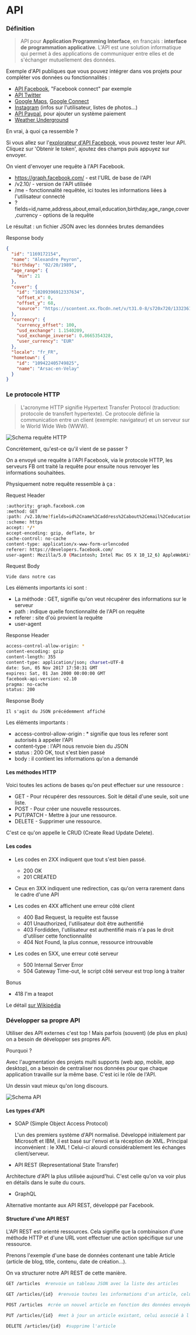 # API

### Définition

> API pour **Application Programming Interface**, en français : **interface de programmation applicative**.
  L'API est une solution informatique qui permet à des applications de communiquer entre elles 
  et de s'échanger mutuellement des données.
  
Exemple d'API publiques que vous pouvez intégrer dans vos projets pour compléter vos données ou fonctionnalités : 
- [API Facebook](https://developers.facebook.com/), "Facebook connect" par exemple 
- [API Twitter](https://developer.twitter.com/en/docs)
- [Google Maps](https://developers.google.com/maps/?hl=fr), [Google Connect](https://developers.google.com/identity/choose-auth) 
- [Instagram](https://www.instagram.com/developer/) (infos sur l'utilisateur, listes de photos...)
- [API Paypal](https://developer.paypal.com/), pour ajouter un système paiement
- [Weather Underground](https://www.wunderground.com/weather/api/)

En vrai, à quoi ça ressemble ? 

Si vous allez sur l'[explorateur d'API Facebook](https://developers.facebook.com/tools/explorer/), vous pouvez tester leur API.
Cliquez sur 'Obtenir le token', ajoutez des champs puis appuyez sur envoyer.

On vient d'envoyer une requête à l'API Facebook.
- https://graph.facebook.com/ - est l'URL de base de l'API
- /v2.10/ - version de l'API utilisée
- /me - fonctionnalité requêtée, ici toutes les informations liées à l'utilisateur connecté
- ?fields=id,name,address,about,email,education,birthday,age_range,cover,currency - options de la requête

Le résultat : un fichier JSON avec les données brutes demandées

Response body
```json
{
  "id": "1169172154",
  "name": "Alexandre Peyron",
  "birthday": "02/20/1989",
  "age_range": {
    "min": 21
  },
  "cover": {
    "id": "10209396912337634",
    "offset_x": 0,
    "offset_y": 68,
    "source": "https://scontent.xx.fbcdn.net/v/t31.0-8/s720x720/13323616_10209396912337634_1782169267946129260_o.jpg?oh=3a53b9afb2762cb97a0447d4d30569e6&oe=5A72C8F1"
  },
  "currency": {
    "currency_offset": 100,
    "usd_exchange": 1.1540209,
    "usd_exchange_inverse": 0.8665354328,
    "user_currency": "EUR"
  },
  "locale": "fr_FR",
  "hometown": {
    "id": "109422405749825",
    "name": "Arsac-en-Velay"
  }
}
```

### Le protocole HTTP

> L'acronyme HTTP signifie Hypertext Transfer Protocol (traduction: protocole de transfert hypertexte). 
Ce protocole définie la communication entre un client (exemple: navigateur) et un serveur sur le World Wide Web (WWW).

![Schema requête HTTP](./images/schema-requete-http.jpg "Schema requête HTTP")

Concrètement, qu'est-ce qu'il vient de se passer ?

On a envoyé une requête à l'API Facebook, via le protocole HTTP, 
les serveurs FB ont traité la requête pour ensuite nous renvoyer les informations souhaitées.

Physiquement notre requête ressemble à ça :

Request Header
```bash
:authority: graph.facebook.com
:method: GET
:path: /v2.10/me?fields=id%2Cname%2Caddress%2Cabout%2Cemail%2Ceducation%2Cbirthday%2Cage_range%2Ccover%2Ccurrency&format=json&method=get
:scheme: https
accept: */*
accept-encoding: gzip, deflate, br
cache-control: no-cache
content-type: application/x-www-form-urlencoded
referer: https://developers.facebook.com/
user-agent: Mozilla/5.0 (Macintosh; Intel Mac OS X 10_12_6) AppleWebKit/537.36 (KHTML, like Gecko) Chrome/61.0.3163.100 Safari/537.36
```
Request Body
```text
Vide dans notre cas
```


Les éléments importants ici sont :
- La méthode : GET, signifie qu'on veut récupérer des informations sur le serveur
- path :  indique quelle fonctionnalité de l'API on requête
- referer : site d'où provient la requête
- user-agent


Response Header
```bash
access-control-allow-origin: *
content-encoding: gzip
content-length: 355
content-type: application/json; charset=UTF-8
date: Sun, 05 Nov 2017 17:50:31 GMT
expires: Sat, 01 Jan 2000 00:00:00 GMT
facebook-api-version: v2.10
pragma: no-cache
status: 200
```
Response Body
```
Il s'agit du JSON précédemment affiché
```

Les éléments importants : 
- access-control-allow-origin : * signifie que tous les referer sont autorisés à appeler l'API
- content-type : l'API nous renvoie bien du JSON
- status : 200 OK, tout s'est bien passé
- body : il contient les informations qu'on a demandé


#### Les méthodes HTTP

Voici toutes les actions de bases qu'on peut effectuer sur une ressource : 

- GET - Pour récupérer des ressources. Soit le détail d'une seule, soit une liste.
- POST - Pour créer une nouvelle ressources.
- PUT/PATCH - Mettre à jour une ressource.
- DELETE - Supprimer une ressource.

C'est ce qu'on appelle le CRUD (Create Read Update Delete).


#### Les codes 

* Les codes en 2XX indiquent que tout s'est bien passé.
  * 200 OK
  * 201 CREATED

* Ceux en 3XX indiquent une redirection, cas qu'on verra rarement dans le cadre d'une API

* Les codes en 4XX affichent une erreur côté client
  * 400 Bad Request, la requête est fausse
  * 401 Unauthorized, l'utilisateur doit être authentifié 
  * 403 Fordidden, l'utilisateur est authentifié mais n'a pas le droit d'utiliser cette fonctionnalité
  * 404 Not Found, la plus connue, ressource introuvable

* Les codes en 5XX, une erreur coté serveur
  * 500 Internal Server Error
  * 504 Gateway Time-out, le script côté serveur est trop long à traiter

Bonus
- 418 I'm a teapot

Le détail [sur Wikipédia](https://fr.wikipedia.org/wiki/Liste_des_codes_HTTP)


### Développer sa propre API

Utiliser des API externes c'est top ! Mais parfois (souvent) (de plus en plus) on a besoin de développer ses propres API.

Pourquoi ?

Avec l'augmentation des projets multi supports (web app, mobile, app desktop), on a besoin de centraliser nos données
pour que chaque application travaille sur la même base. C'est ici le rôle de l'API.

Un dessin vaut mieux qu'on long discours.

![Schema API](./images/schema_api.png "Schema API")


#### Les types d'API

- SOAP (Simple Object Access Protocol)
  
  L'un des premiers système d'API normalisé. Développé initialement par Microsoft et IBM, il est basé sur l'envoi et la réception de XML.
  Principal inconvénient : le XML !
  Celui-ci alourdi considérablement les échanges client/serveur.

- API REST (Representational State Transfer)

Architecture d'API la plus utilisée aujourd'hui. C'est celle qu'on va voir plus en détails dans le suite du cours.

- GraphQL

Alternative montante aux API REST, développé par Facebook.


#### Structure d'une API REST
L'API REST est orienté ressources. Cela signifie que la combinaison d'une méthode HTTP et d'une URL vont effectuer une action spécifique sur une ressource.

Prenons l'exemple d'une base de données contenant une table Article (article de blog, title, contenu, date de création...).

On va structurer notre API REST de cette manière.

```bash
GET /articles  #renvoie un tableau JSON avec la liste des articles
```

```bash
GET /articles/{id}  #renvoie toutes les informations d'un article, celui associé à l'ID
```

```bash
POST /articles  #crée un nouvel article en fonction des données envoyées dans le body de la requête
```

```bash
PUT /articles/{id}  #met à jour un article existant, celui associé à l'ID
```

```bash
DELETE /articles/{id}  #supprime l'article
```








